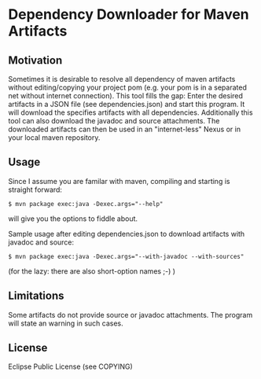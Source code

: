 Dependency Downloader for Maven Artifacts 
========================================= 

Motivation 
---------- 
Sometimes it is desirable to resolve all dependency of maven artifacts 
without editing/copying your project pom (e.g. your pom is in a 
separated net without internet connection). This tool fills the gap: 
Enter the desired artifacts in a JSON file (see dependencies.json) and 
start this program. It will download the specifies artifacts with all 
dependencies. Additionally this tool can also download the javadoc and 
source attachments. The downloaded artifacts can then be used in an 
"internet-less" Nexus or in your local maven repository. 

Usage 
----- 
Since I assume you are familar with maven, compiling and starting is 
straight forward:

	$ mvn package exec:java -Dexec.args="--help" 
 
will give you the options to fiddle about. 

Sample usage after editing dependencies.json to 
download artifacts with javadoc and source: 

	$ mvn package exec:java -Dexec.args="--with-javadoc --with-sources" 

(for the lazy: there are also short-option names ;-) ) 

Limitations 
----------- 
Some artifacts do not provide source or javadoc 
attachments. The program will state an warning in such cases. 

License 
------- 
Eclipse Public License (see COPYING) 

